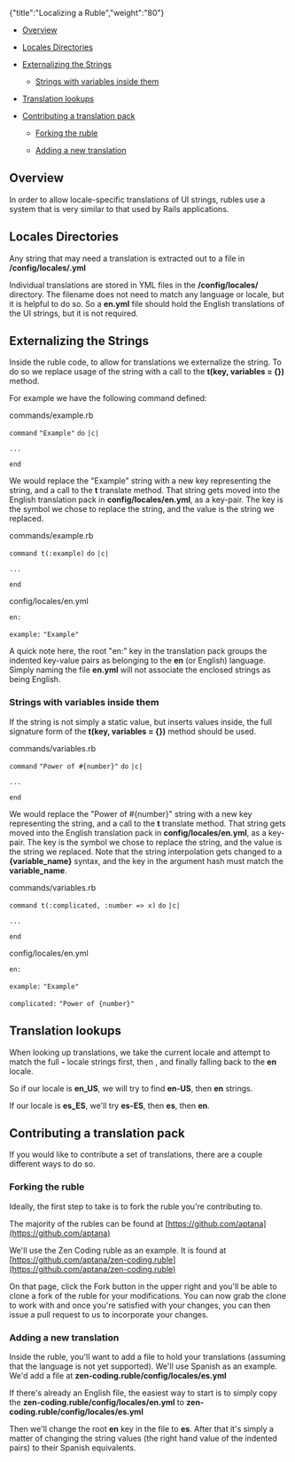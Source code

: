 {"title":"Localizing a Ruble","weight":"80"} 

*   [Overview](#Overview)
    
*   [Locales Directories](#LocalesDirectories)
    
*   [Externalizing the Strings](#ExternalizingtheStrings)
    
    *   [Strings with variables inside them](#Stringswithvariablesinsidethem)
        
*   [Translation lookups](#Translationlookups)
    
*   [Contributing a translation pack](#Contributingatranslationpack)
    
    *   [Forking the ruble](#Forkingtheruble)
        
    *   [Adding a new translation](#Addinganewtranslation)
        

## Overview

In order to allow locale-specific translations of UI strings, rubles use a system that is very similar to that used by Rails applications.

## Locales Directories

Any string that may need a translation is extracted out to a file in **<ruble>/config/locales/<locale>.yml**

Individual translations are stored in YML files in the **<ruble>/config/locales/** directory. The filename does not need to match any language or locale, but it is helpful to do so. So a **en.yml** file should hold the English translations of the UI strings, but it is not required.

## Externalizing the Strings

Inside the ruble code, to allow for translations we externalize the string. To do so we replace usage of the string with a call to the **t(key, variables = {})** method.

For example we have the following command defined:

commands/example.rb

`command` `"Example"`  `do` `|c|`

`...`

`end`

We would replace the "Example" string with a new key representing the string, and a call to the **t** translate method. That string gets moved into the English translation pack in **config/locales/en.yml**, as a key-pair. The key is the symbol we chose to replace the string, and the value is the string we replaced.

commands/example.rb

`command t(:example)` `do` `|c|`

`...`

`end`

config/locales/en.yml

`en:`

`example:` `"Example"`

A quick note here, the root "en:" key in the translation pack groups the indented key-value pairs as belonging to the **en** (or English) language. Simply naming the file **en.yml** will not associate the enclosed strings as being English.

### Strings with variables inside them

If the string is not simply a static value, but inserts values inside, the full signature form of the **t(key, variables = {})** method should be used.

commands/variables.rb

`command` `"Power of #{number}"`  `do` `|c|`

`...`

`end`

We would replace the "Power of #{number}" string with a new key representing the string, and a call to the **t** translate method. That string gets moved into the English translation pack in **config/locales/en.yml**, as a key-pair. The key is the symbol we chose to replace the string, and the value is the string we replaced. Note that the string interpolation gets changed to a **{variable\_name}** syntax, and the key in the argument hash must match the **variable\_name**.

commands/variables.rb

`command t(:complicated, :number => x)` `do` `|c|`

`...`

`end`

config/locales/en.yml

`en:`

`example:` `"Example"`

`complicated:` `"Power of {number}"`

## Translation lookups

When looking up translations, we take the current locale and attempt to match the full **<language>-<country>** locale strings first, then **<locale>**, and finally falling back to the **en** locale.

So if our locale is **en\_US**, we will try to find **en-US**, then **en** strings.

If our locale is **es\_ES**, we'll try **es-ES**, then **es**, then **en**.

## Contributing a translation pack

If you would like to contribute a set of translations, there are a couple different ways to do so.

### Forking the ruble

Ideally, the first step to take is to fork the ruble you're contributing to.

The majority of the rubles can be found at [https://github.com/aptana](https://github.com/aptana)

We'll use the Zen Coding ruble as an example. It is found at [https://github.com/aptana/zen-coding.ruble](https://github.com/aptana/zen-coding.ruble)

On that page, click the Fork button in the upper right and you'll be able to clone a fork of the ruble for your modifications. You can now grab the clone to work with and once you're satisfied with your changes, you can then issue a pull request to us to incorporate your changes.

### Adding a new translation

Inside the ruble, you'll want to add a file to hold your translations (assuming that the language is not yet supported). We'll use Spanish as an example. We'd add a file at **zen-coding.ruble/config/locales/es.yml**

If there's already an English file, the easiest way to start is to simply copy the **zen-coding.ruble/config/locales/en.yml** to **zen-coding.ruble/config/locales/es.yml**

Then we'll change the root **en** key in the file to **es**. After that it's simply a matter of changing the string values (the right hand value of the indented pairs) to their Spanish equivalents.